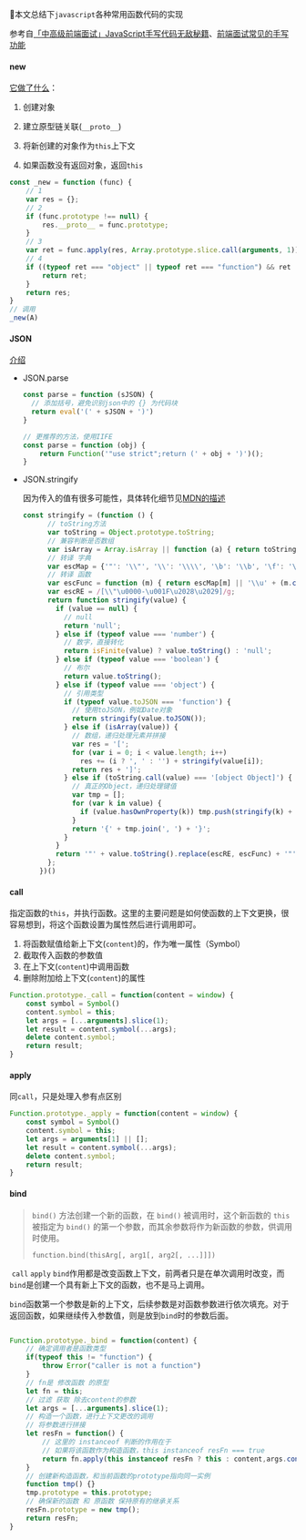 👋本文总结下`javascript`各种常用函数代码的实现

参考自[「中高级前端面试」JavaScript手写代码无敌秘籍](https://juejin.cn/post/6844903809206976520#heading-10)、[前端面试常见的手写功能](https://juejin.cn/post/6873513007037546510)

#### new

[它做了什么](https://developer.mozilla.org/zh-CN/docs/Web/JavaScript/Reference/Operators/new)：

1. 创建对象

2. 建立原型链关联(`__proto__`)

3. 将新创建的对象作为`this`上下文

4. 如果函数没有返回对象，返回`this`

```javascript
const _new = function (func) {
    // 1
    var res = {};
    // 2
    if (func.prototype !== null) {
        res.__proto__ = func.prototype;
    }
    // 3
    var ret = func.apply(res, Array.prototype.slice.call(arguments, 1));
    // 4
    if ((typeof ret === "object" || typeof ret === "function") && ret !== null) {
        return ret;
    }
    return res;
}
// 调用
_new(A)
```



#### JSON

[介绍](https://developer.mozilla.org/zh-CN/docs/Web/JavaScript/Reference/Global_Objects/JSON)

- JSON.parse

  ```javascript
  const parse = function (sJSON) {
    // 添加括号，避免识别json中的 {} 为代码块
    return eval('(' + sJSON + ')')
  }
  
  // 更推荐的方法，使用IIFE
  const parse = function (obj) {
      return Function('"use strict";return (' + obj + ')')();
  }
  ```

  

- JSON.stringify

  因为传入的值有很多可能性，具体转化细节见[MDN的描述](https://developer.mozilla.org/zh-CN/docs/Web/JavaScript/Reference/Global_Objects/JSON/stringify#%E6%8F%8F%E8%BF%B0)

  ```javascript
  const stringify = (function () {
        // toString方法
        var toString = Object.prototype.toString;
        // 兼容判断是否数组
        var isArray = Array.isArray || function (a) { return toString.call(a) === '[object Array]'; };
        // 转译 字典
        var escMap = {'"': '\\"', '\\': '\\\\', '\b': '\\b', '\f': '\\f', '\n': '\\n', '\r': '\\r', '\t': '\\t'};
        // 转译 函数
        var escFunc = function (m) { return escMap[m] || '\\u' + (m.charCodeAt(0) + 0x10000).toString(16).substr(1); };
        var escRE = /[\\"\u0000-\u001F\u2028\u2029]/g;
        return function stringify(value) {
          if (value == null) {
            // null
            return 'null';
          } else if (typeof value === 'number') {
            // 数字，直接转化
            return isFinite(value) ? value.toString() : 'null';
          } else if (typeof value === 'boolean') {
            // 布尔
            return value.toString();
          } else if (typeof value === 'object') {
            // 引用类型
            if (typeof value.toJSON === 'function') {
              // 使用toJSON，例如Date对象
              return stringify(value.toJSON());
            } else if (isArray(value)) {
              // 数组，递归处理元素并拼接
              var res = '[';
              for (var i = 0; i < value.length; i++)
                res += (i ? ', ' : '') + stringify(value[i]);
              return res + ']';
            } else if (toString.call(value) === '[object Object]') {
              // 真正的Object，递归处理键值
              var tmp = [];
              for (var k in value) {
                if (value.hasOwnProperty(k)) tmp.push(stringify(k) + ': ' + stringify(value[k]));
              }
              return '{' + tmp.join(', ') + '}';
            }
          }
          return '"' + value.toString().replace(escRE, escFunc) + '"';
        };
      })()
  ```



#### call

指定函数的`this`，并执行函数。这里的主要问题是如何使函数的上下文更换，很容易想到，将这个函数设置为属性然后进行调用即可。

1. 将函数赋值给新上下文(`content`)的，作为唯一属性（Symbol）
2. 截取传入函数的参数值
3. 在上下文(`content`)中调用函数
4. 删除附加给上下文(`content`)的属性

```javascript
Function.prototype._call = function(content = window) {
  	const symbol = Symbol()
    content.symbol = this;
    let args = [...arguments].slice(1);
    let result = content.symbol(...args);
    delete content.symbol;
    return result;
}

```



#### apply

同`call`，只是处理入参有点区别

```javascript
Function.prototype._apply = function(content = window) {
  	const symbol = Symbol()
    content.symbol = this;
    let args = arguments[1] || [];
    let result = content.symbol(...args);
    delete content.symbol;
    return result;
}
```

#### bind

> `bind()` 方法创建一个新的函数，在 `bind()` 被调用时，这个新函数的 `this` 被指定为 `bind()` 的第一个参数，而其余参数将作为新函数的参数，供调用时使用。
>
> `function.bind(thisArg[, arg1[, arg2[, ...]]])`

​		`call` `apply` `bind`作用都是改变函数上下文，前两者只是在单次调用时改变，而`bind`是创建一个具有新上下文的函数，也不是马上调用。

​		`bind`函数第一个参数是新的上下文，后续参数是对函数参数进行依次填充。对于返回函数，如果继续传入参数值，则是放到`bind`时的参数后面。

```javascript

Function.prototype._bind = function(content) {
  	// 确定调用者是函数类型
    if(typeof this != "function") {
        throw Error("caller is not a function")
    }
  	// fn是 修改函数 的原型
    let fn = this;
  	// 过滤 获取 除去content的参数
    let args = [...arguments].slice(1);
    // 构造一个函数，进行上下文更改的调用
  	// 将参数进行拼接
    let resFn = function() {
      	// 这里的 instanceof 判断的作用在于
      	// 如果将该函数作为构造函数，this instanceof resFn === true
        return fn.apply(this instanceof resFn ? this : content,args.concat(...arguments) )
    }
    // 创建新构造函数，和当前函数的prototype指向同一实例
    function tmp() {}
    tmp.prototype = this.prototype;
  	// 确保新的函数 和 原函数 保持原有的继承关系
    resFn.prototype = new tmp();
    return resFn;
}
```

